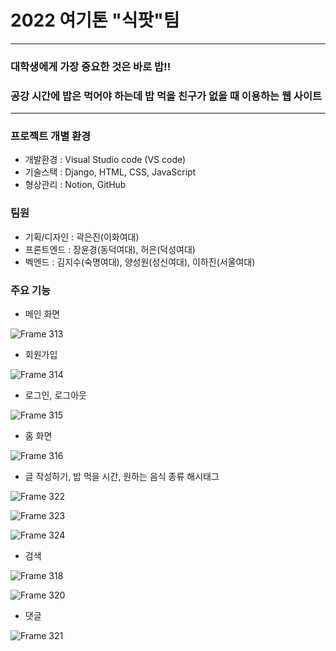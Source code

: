 # 2022 여기톤 "식팟"팀

---

### 대학생에게 가장 중요한 것은 바로 밥!!  <br>
### 공강 시간에 밥은 먹어야 하는데 밥 먹을 친구가 없을 때 이용하는 웹 사이트

---

### 프로젝트 개별 환경
- 개발환경 : Visual Studio code (VS code)
- 기술스택 : Django, HTML, CSS, JavaScript
- 형상관리 : Notion, GitHub

### 팀원
- 기획/디자인 : 곽은진(이화여대)
- 프론트엔드 : 장윤경(동덕여대), 허은(덕성여대)
- 벡엔드 : 김지수(숙명여대), 양성원(성신여대), 이하진(서울여대)

### 주요 기능
- 메인 화면

![Frame 313](https://user-images.githubusercontent.com/86403488/182464225-7786bc9f-8b4d-47e8-8ea5-2b8cdfd21fd2.png)

- 회원가입

![Frame 314](https://user-images.githubusercontent.com/86403488/182464316-0cca2d31-d666-4b3a-8787-453ad0e2efe2.png)

- 로그인, 로그아웃

![Frame 315](https://user-images.githubusercontent.com/86403488/182464326-6f29e600-eca7-4b0b-96c9-3c1b7b86a2c6.png)


- 홈 화면

![Frame 316](https://user-images.githubusercontent.com/86403488/182464405-9d25bc91-b9cc-45e6-a1fd-a02fc8d73446.png)

- 글 작성하기, 밥 먹을 시간, 원하는 음식 종류 해시태그

![Frame 322](https://user-images.githubusercontent.com/86403488/182464637-bfcfaa60-ecac-480a-ba15-0be01a47307b.png)

![Frame 323](https://user-images.githubusercontent.com/86403488/182464650-392e984d-55ef-429f-a741-31379b230946.png)

![Frame 324](https://user-images.githubusercontent.com/86403488/182464694-77a4cae6-64e9-4d2b-9ff5-dd5a8e517c4f.png)

- 검색

![Frame 318](https://user-images.githubusercontent.com/86403488/182464460-cae86f27-7166-4fe7-b4da-e7687460ec12.png)

![Frame 320](https://user-images.githubusercontent.com/86403488/182464549-7451e174-fe4c-4b7d-a435-93ba3d6962f7.png)

- 댓글 

![Frame 321](https://user-images.githubusercontent.com/86403488/182464595-b6e8c691-4615-4aea-b4b5-306455f509a2.png)
